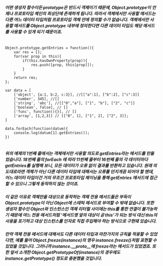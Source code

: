 ##### 어떤 생성자 함수이든 prototype은 반드시 객체이기 때문에, Object.prototype이 언제나 프로토타입 체인의 최상단에 존재하게 됩니다. 따라서 객체에서만 사용할 메서드는 다른 여느 데이터 타입처럼 프로토타입 객체 안에 정의할 수가 없습니다. 객체에서만 사용할 메서드를 Object.prototype 내부에 정의한다면 다른 데이터 타입도 해당 메서드를 사용할 수 있게 되기 떄문이죠. 

<pre>
<code>
Object.prototype.getEntries = function(){
    var res = [];
    for(var prop in this){
        if(this.hasOwnProperty(prop)){
            res.push([prop, this[prop]]);
        }
    }
    return res;
};

var data = [
    ['object', {a:1, b:2, c:3}], //[["a":1], ["b":2], ["c":3]]
    ['number', 345], //[]
    ['string', 'abc'], //[["0","a"], ["1", "b"], ["2", "c"]]
    ['boolean', false], // []
    ['func', function(){}], // []
    ['array', [1,2,3]] // [["0", 1], ["1", 2], ["2", 3]];
]

data.forEach(function(datum){
    console.log(datum[1].getEntries());
})
</code>
</pre>

##### 위의 예제의 1번째 줄에서는 객체에서만 사용할 의도로 getEntries라는 메서드를 만들었습니다. 18번째 줄의 forEach 에 따라 11번째 줄부터 16번째 줄의 각 데이터마다 getEntries를 실행해 보니, 모든 데이터가 오류 없이 결과를 반환하고 있습니다. 원래 의도대로라면 객체가 아닌 다른 데이터 타입에 대해서는 오류를 던지게끔 되어야 할 텐데, 어느 데이터 타입이건 거의 무조건 프로토타입 체이닝을 통해 getEntries 메서드에 접근할 수 있으니 그렇게 동작하지 않는 것이죠. 

##### 이 같은 이유로 객체만을 대상으로 동작하는 객체 전용 메서드들은 부득이 Object.prototype이 아닌 Object에 스태틱 메서드로 부여할 수 밖에 없습니다. 또한 생성자 함수인 Object와 인스턴스인 객체 리터럴 사이에는 this를 통한 연결이 불가능하기 때문에 여느 전용 메서드처럼 '메서드명 앞의 대상이 곧 this'가 되는 방식 대신 this의 사용을 포기하고 대상 인스턴스를 인자로 직접 주입해야 하는 방식으로 구현돼 있습니다. 

##### 만약 객체 전용 메서드에 대해서도 다른 데이터 타입과 마찬가지의 규칙을 적용할 수 있었다면, 예를 들어 Object.freeze(instance)의 영우 instance.freeze()처럼 표현할 수 있었을 것입니다. 그러니까 instance.__proto__에 freeze라는 메서드가 있었겠죠. 또한 앞서 소개한 Object.getPrototypeOf(instance)의 경우에도 instance.getPrototype() 정도로 충분했을 것입니다. 